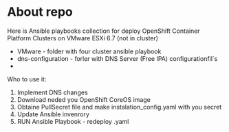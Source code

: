 # About repo
Here is Ansible playbooks collection for deploy OpenShift Container Platform Clusters on VMware ESXi 6.7 (not in cluster)

- VMware - folder with four cluster ansible playbook
- dns-configuration - forler with DNS Server (Free IPA) configurationfil`s
- 
Who to use it:

1. Implement DNS changes
2. Download neded you OpenShift CoreOS image
3. Obtaine PullSecret file and make instalation_config.yaml with you secret
4. Update Ansible invenrory 
5. RUN Ansible Playbook - redeploy .yaml
